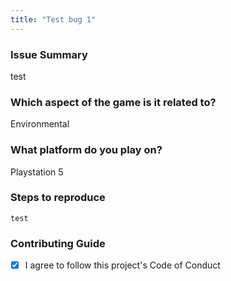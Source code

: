 ```yaml
---
title: "Test bug 1"
---
```


### Issue Summary

test

### Which aspect of the game is it related to?

Environmental

### What platform do you play on?

Playstation 5

### Steps to reproduce

```shell
test
```


### Contributing Guide

- [X] I agree to follow this project's Code of Conduct